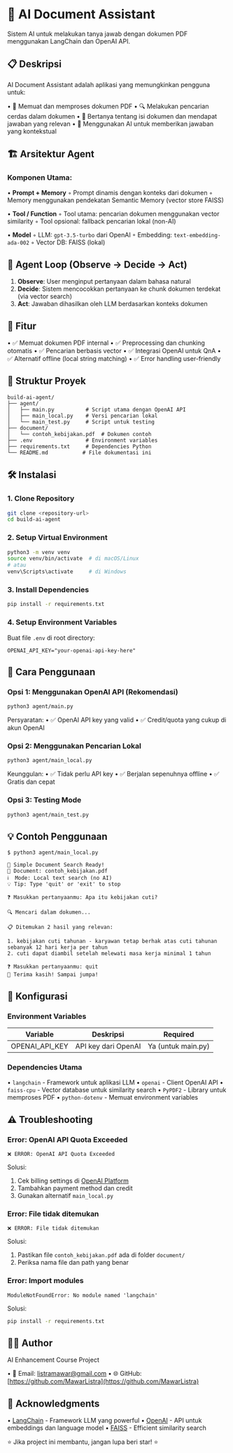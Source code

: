 # 🤖 AI Document Assistant

Sistem AI untuk melakukan tanya jawab dengan dokumen PDF menggunakan LangChain dan OpenAI API.

## 📋 Deskripsi

AI Document Assistant adalah aplikasi yang memungkinkan pengguna untuk:

• 📄 Memuat dan memproses dokumen PDF
• 🔍 Melakukan pencarian cerdas dalam dokumen
• 💬 Bertanya tentang isi dokumen dan mendapat jawaban yang relevan
• 🧠 Menggunakan AI untuk memberikan jawaban yang kontekstual

## 🏗️ Arsitektur Agent

### Komponen Utama:

• **Prompt + Memory**
  ◦ Prompt dinamis dengan konteks dari dokumen
  ◦ Memory menggunakan pendekatan Semantic Memory (vector store FAISS)

• **Tool / Function**
  ◦ Tool utama: pencarian dokumen menggunakan vector similarity
  ◦ Tool opsional: fallback pencarian lokal (non-AI)

• **Model**
  ◦ LLM: `gpt-3.5-turbo` dari OpenAI
  ◦ Embedding: `text-embedding-ada-002`
  ◦ Vector DB: FAISS (lokal)

## 🔁 Agent Loop (Observe → Decide → Act)

1. **Observe**: User menginput pertanyaan dalam bahasa natural
2. **Decide**: Sistem mencocokkan pertanyaan ke chunk dokumen terdekat (via vector search)
3. **Act**: Jawaban dihasilkan oleh LLM berdasarkan konteks dokumen

## 🚀 Fitur

• ✅ Memuat dokumen PDF internal
• ✅ Preprocessing dan chunking otomatis
• ✅ Pencarian berbasis vector
• ✅ Integrasi OpenAI untuk QnA
• ✅ Alternatif offline (local string matching)
• ✅ Error handling user-friendly

## 📁 Struktur Proyek

```
build-ai-agent/
├── agent/
│   ├── main.py          # Script utama dengan OpenAI API
│   ├── main_local.py    # Versi pencarian lokal
│   └── main_test.py     # Script untuk testing
├── document/
│   └── contoh_kebijakan.pdf  # Dokumen contoh
├── .env                 # Environment variables
├── requirements.txt     # Dependencies Python
└── README.md           # File dokumentasi ini
```

## 🛠️ Instalasi

### 1. Clone Repository

```bash
git clone <repository-url>
cd build-ai-agent
```

### 2. Setup Virtual Environment

```bash
python3 -m venv venv
source venv/bin/activate  # di macOS/Linux
# atau
venv\Scripts\activate     # di Windows
```

### 3. Install Dependencies

```bash
pip install -r requirements.txt
```

### 4. Setup Environment Variables

Buat file `.env` di root directory:

```
OPENAI_API_KEY="your-openai-api-key-here"
```

## 🚦 Cara Penggunaan

### Opsi 1: Menggunakan OpenAI API (Rekomendasi)

```bash
python3 agent/main.py
```

Persyaratan:
• ✅ OpenAI API key yang valid
• ✅ Credit/quota yang cukup di akun OpenAI

### Opsi 2: Menggunakan Pencarian Lokal

```bash
python3 agent/main_local.py
```

Keunggulan:
• ✅ Tidak perlu API key
• ✅ Berjalan sepenuhnya offline
• ✅ Gratis dan cepat

### Opsi 3: Testing Mode

```bash
python3 agent/main_test.py
```

## 💡 Contoh Penggunaan

```
$ python3 agent/main_local.py

🤖 Simple Document Search Ready!
📄 Document: contoh_kebijakan.pdf
ℹ️  Mode: Local text search (no AI)
💡 Tip: Type 'quit' or 'exit' to stop

❓ Masukkan pertanyaanmu: Apa itu kebijakan cuti?

🔍 Mencari dalam dokumen...

📋 Ditemukan 2 hasil yang relevan:

1. kebijakan cuti tahunan - karyawan tetap berhak atas cuti tahunan sebanyak 12 hari kerja per tahun
2. cuti dapat diambil setelah melewati masa kerja minimal 1 tahun

❓ Masukkan pertanyaanmu: quit
👋 Terima kasih! Sampai jumpa!
```

## 🔧 Konfigurasi

### Environment Variables

| Variable | Deskripsi | Required |
|----------|-----------|----------|
| OPENAI_API_KEY | API key dari OpenAI | Ya (untuk main.py) |

### Dependencies Utama

• `langchain` - Framework untuk aplikasi LLM
• `openai` - Client OpenAI API
• `faiss-cpu` - Vector database untuk similarity search
• `PyPDF2` - Library untuk memproses PDF
• `python-dotenv` - Memuat environment variables

## ⚠️ Troubleshooting

### Error: OpenAI API Quota Exceeded

```
❌ ERROR: OpenAI API Quota Exceeded
```

Solusi:
1. Cek billing settings di [OpenAI Platform](https://platform.openai.com/account/billing)
2. Tambahkan payment method dan credit
3. Gunakan alternatif `main_local.py`

### Error: File tidak ditemukan

```
❌ ERROR: File tidak ditemukan
```

Solusi:
1. Pastikan file `contoh_kebijakan.pdf` ada di folder `document/`
2. Periksa nama file dan path yang benar

### Error: Import modules

```
ModuleNotFoundError: No module named 'langchain'
```

Solusi:

```bash
pip install -r requirements.txt
```

## 👨‍💻 Author

AI Enhancement Course Project

• 📧 Email: [listramawar@gmail.com](mailto:listramawar@gmail.com)
• 🌐 GitHub: [https://github.com/MawarListra](https://github.com/MawarListra)

## 🙏 Acknowledgments

• [LangChain](https://langchain.com/) - Framework LLM yang powerful
• [OpenAI](https://openai.com/) - API untuk embeddings dan language model
• [FAISS](https://github.com/facebookresearch/faiss) - Efficient similarity search

⭐ Jika project ini membantu, jangan lupa beri star! ⭐
